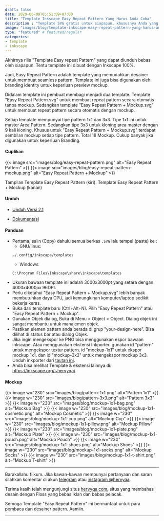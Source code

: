 ```yaml
---
draft: false
date: 2020-06-09T05:51:09+07:00
title: "Template Inkscape Easy Repeat Pattern Yang Harus Anda Coba"
description : "Template SVG gratis untuk siapapun, khususnya Anda yang hobi mendesain Fabric Seamless Pattern dan Branding Audentity"
image: "images/blog/template-inkscape-easy-repeat-pattern-yang-harus-anda-coba.png"
type: "featured" # featured/regular
categories:
- template
- inkscape
---
```


Akhirnya rilis "Template Easy repeat Pattern" yang dapat diunduh bebas oleh siapapun.
Tentu template ini dibuat dengan Inkscape 100%.

Jadi, Easy Repeat Pattern adalah template yang memudahkan desainer untuk membuat seamless pattern.
Template ini juga bisa digunakan oleh branding identity untuk keperluan preview mockup.

Didalam template ini pembuat membagi menjadi dua template.
Template "Easy Repeat Pattern.svg" untuk membuat repeat pattern secara otomatis tanpa mockup.
Sedangkan template "Easy Repeat Pattern + Mockup.svg" untuk membuat repeat pattern secara otomatis dengan mockup.

Setiap template mempunyai tipe pattern 1x1 dan 3x3.
Tipe 1x1 ini untuk master Area Pattern.
Sedangkan tipe 3x3 untuk kloning area master dengan 9 kali kloning.
Khusus untuk "Easy Repeat Pattern + Mockup.svg" terdapat sembilan mockup setiap tipe pattern.
Total 18 Mockup.
Cukup banyak jika digunakan untuk keperluan Branding.

#### Cuplikan

{{< image src="images/blog/easy-repeat-pattern.png" alt="Easy Repeat Pattern" >}}
{{< image src="images/blog/easy-repeat-pattern-mockup.png" alt="Easy Repeat Pattern + Mockup" >}}

Tampilan Template Easy Repeat Pattern (kiri).
Template Easy Repeat Pattern + Mockup (kanan)

#### Unduh

- [Unduh Versi 2.1](https://gitlab.com/hervyqa/easy-repeat-pattern/uploads/54194ed7d5206c8dbdc5e9802d270950/easy-repeat-pattern-v2.1.zip)

- [Dokumentasi](https://gitlab.com/hervyqa/easy-repeat-pattern/)

#### Panduan

- Pertama, salin (Copy) dahulu semua berkas `.SVG` lalu tempel (paste) ke :
    + GNU/linux:
    ```
    ~/.config/inkscape/templates
    ```
    + Windows:
    ```
    C:\Program Files\Inkscape\share\inkscape\templates
    ```
- Ukuran bawaan template ini adalah 3000x3000pt yang setara dengan 4000x4000px 96DPI.
- Perlu diketahui "Easy Repeat Pattern + Mockup.svg" lebih banyak membutuhkan daya CPU, jadi kemungkinan komputer/laptop sedikit bekerja keras.
- Buka dari template baru (Ctrl+Alt+N). Pilih "Easy Repeat Pattern" atau "Easy Repeat Pattern + Mockup".
- Gunakan Objek dialog, Buka di Menu > Object > Object. Dialog objek ini sangat membantu untuk manajemen objek.
- Pastikan elemen pattern anda berada di grup "your-design-here". Bisa dilihat di status bar atau dialog Objek.
- Jika ingin mengekspor ke PNG bisa menggunakan espor bawaan inkscape. Atau menggunakan ekstensi Inkporter. gunakan id "pattern" untuk mengekspor textur pattern. id "mockup-1x1" untuk ekspor mockup 1x1. dan id "mockup-3x3" untuk mengekspor mockup 3x3. Unduh inkporter dari [tautan ini](https://inkscape.org/~raniaamina/%E2%93%85inkporter).
- Anda bisa melihat Template & ekstensi lainnya di: https://inkscape.org/~hervyqa/

#### Mockup

{{< image w="230" src="images/blog/pattern-1x1.png" alt="Pattern 1x1" >}}
{{< image w="230" src="images/blog/pattern-3x3.png" alt="Pattern 3x3" >}}
{{< image w="230" src="images/blog/mockup-1x1-bag.png" alt="Mockup Bag" >}}
{{< image w="230" src="images/blog/mockup-1x1-cosmetic.png" alt="Mockup Cosmetic" >}}
{{< image w="230" src="images/blog/mockup-1x1-cup.png" alt="Mockup Cup" >}}
{{< image w="230" src="images/blog/mockup-1x1-pillow.png" alt="Mockup Pillow" >}}
{{< image w="230" src="images/blog/mockup-1x1-plate.png" alt="Mockup Plate" >}}
{{< image w="230" src="images/blog/mockup-1x1-pouch.png" alt="Mockup Pouch" >}}
{{< image w="230" src="images/blog/mockup-1x1-shoes.png" alt="Mockup Shoes" >}}
{{< image w="230" src="images/blog/mockup-1x1-socks.png" alt="Mockup Socks" >}}
{{< image w="230" src="images/blog/mockup-1x1-t-shirt.png" alt="Mockup T-shirt" >}}

***

Barakallahu fiikum.
Jika kawan-kawan mempunyai pertanyaan dan saran silahkan komentar di akun [telegram](https://t.me/hervyqa) atau [instagram @hervyqa](https://instagram.com/hervyqa).

Terima kasih telah mengunjungi situs [hervyqa.com](https://hervyqa.com), situs yang membahas desain dengan Floss yang bebas iklan dan bebas pelacak.

Semoga Template "Easy Repeat Pattern" ini bermanfaat untuk para pembaca dan desainer pattern. Aamiin.

***

[Inkscape]:https://www.inkscape.org
[Gimp]:https://www.gimp.org

[GNOME.ID]:https://www.gnome.id
[BUKU CC-ID]:https://bit.ly/madewithccID
[Wikimedia]:https://www.wikkimedia.org/

[Behance]:https://www.b.net
[Dribbble]:https://www.dribbble.com

[AdobeStock]:https//www.stock.adobe.com
[123rf]:https//www.123rf.com
[Freepik]:https//www.freepik.com
[Dreamstime]:https//www.dreamstime.com
[Shutterstock]:https://submit.shutterstock.com/?ref=238649869

[Hervyqa]:https://hervyqa.com
[Manjaro-X]:https://manjaro-x.id
[Inkporter]:https://github.com/raniaamina/inkporter
